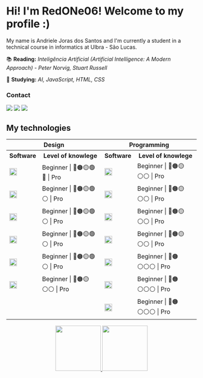 # Hi! I'm RedONe06! Welcome to my profile :)

My name is Andriele Joras dos Santos and I'm currently a student in a technical course in informatics at Ulbra - São Lucas.

📚 **Reading:** *Inteligência Artificial (Artificial Intelligence: A Modern Approach) - Peter Norvig, Stuart Russell*

🔎 **Studying:** *AI, JavaScript, HTML, CSS*

### Contact
<!-- Site pra os badges: https://shields.io/category/social-->
<a href="https://www.instagram.com/ajota_06/"><img src="https://img.shields.io/badge/-Instagram-%23E4405F?style=for-the-badge&logo=instagram&logoColor=white"></a>
<a href="https://www.linkedin.com/in/andriele-joras/"><img src="https://img.shields.io/badge/-Linkedin-blue?style=for-the-badge&logo=linkedin&logoColor=white"></a>
<a href="mailto:andrielejorasdossantos@gmail.com"><img src="https://img.shields.io/badge/-Gmail-red?style=for-the-badge&logo=Gmail&logoColor=white"></a>

## My technologies

<table align="center">
  <tr>
    <th colspan=2>Design</th>
    <th colspan=2>Programming</th>
  </tr>
  <tr>
    <th>Software</th>
    <th>Level of knowlege</th>
    <th>Software</th>
    <th>Level of knowlege</th>
  </tr>
  <tr>
    <!--Design-->
    <td><img src="https://cdn.jsdelivr.net/gh/devicons/devicon/icons/canva/canva-original.svg" width=20px height=20px/></td>
    <td> Beginner | 🔴🟠🟡🟢🔵 | Pro </td>
    <!--Programming-->
    <td><img src="https://cdn.jsdelivr.net/gh/devicons/devicon/icons/vscode/vscode-original.svg" width=20px height=20px/></td>
    <td> Beginner | 🔴🟠🟡⚪⚪ | Pro </td>
  </tr>
  <tr>
    <!--Design-->
    <td><img src="https://cdn.jsdelivr.net/gh/devicons/devicon/icons/figma/figma-original.svg" width=20px height=20px/></td>
    <td> Beginner | 🔴🟠🟡🟢⚪ | Pro </td>
    <!--Programming-->
    <td><img src="https://cdn.jsdelivr.net/gh/devicons/devicon/icons/css3/css3-original.svg" width=20px height=20px/></td>
    <td> Beginner | 🔴🟠🟡⚪⚪ | Pro </td>
  </tr>
  <tr>
    <!--Design-->
    <td><img src="https://cdn.jsdelivr.net/gh/devicons/devicon/icons/photoshop/photoshop-plain.svg" width=20px height=20px/></td>
    <td> Beginner | 🔴🟠🟡🟢⚪ | Pro </td>
    <!--Programming-->
    <td><img src="https://cdn.jsdelivr.net/gh/devicons/devicon/icons/github/github-original.svg" width=20px height=20px/></td>
    <td> Beginner | 🔴🟠🟡⚪⚪ | Pro </td>
  </tr>
  <tr>
    <td><img src="https://cdn.jsdelivr.net/gh/devicons/devicon/icons/premierepro/premierepro-original.svg" width=20px height=20px/></td>
    <td> Beginner | 🔴🟠🟡🟢⚪ | Pro </td>
    <!--Programming-->
    <td><img src="https://cdn.jsdelivr.net/gh/devicons/devicon/icons/html5/html5-original.svg" width=20px height=20px/></td>
    <td> Beginner | 🔴🟠🟡⚪⚪ | Pro </td>
  </tr>
  <tr>
  <td><img src="https://cdn.jsdelivr.net/gh/devicons/devicon/icons/illustrator/illustrator-plain.svg" width=20px height=20px/></td>
    <td> Beginner | 🔴🟠🟡🟢⚪ | Pro </td>
    <!--Programming-->
    <td><img src="https://cdn.jsdelivr.net/gh/devicons/devicon/icons/git/git-original.svg" width=20px height=20px/></td>
    <td> Beginner | 🔴🟠⚪⚪⚪ | Pro </td>
  </tr>
  <tr>
    <td><img src="https://cdn.jsdelivr.net/gh/devicons/devicon/icons/aftereffects/aftereffects-original.svg" width=20px height=20px/></td>
    <td> Beginner | 🔴🟠🟡⚪⚪ | Pro </td>
    <td><img src="https://cdn.jsdelivr.net/gh/devicons/devicon/icons/java/java-original.svg" width=20px height=20px/></td>
    <td> Beginner | 🔴🟠⚪⚪⚪ | Pro</td>
  </tr>
  <tr>
    <td></td>
    <td></td>
    <td><img src="https://cdn.jsdelivr.net/gh/devicons/devicon/icons/javascript/javascript-original.svg" width=20px height=20px/></td>
    <td> Beginner | 🔴🟠⚪⚪⚪ | Pro </td>
  </tr>
</table>
<div align="center">
<a href="https://github.com/anuraghazra/github-readme-stats">
  <img  height=120em src="https://github-readme-stats.vercel.app/api?username=RedONe06&theme=dark&show_icons=true" />
</a>
<a href="https://github.com/anuraghazra/convoychat">
  <img height=120em src="https://github-readme-stats.vercel.app/api/top-langs/?username=RedONe06&layout=compact&theme=dark&show_icons=true" />
</a>
  </div>




          
          
          
          
          
